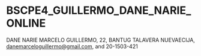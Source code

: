 # BSCPE4_GUILLERMO_DANE_NARIE_ONLINE
DANE NARIE MARCELO GUILLERMO, 22, BANTUG TALAVERA NUEVAECIJA, danemarceloguillermo@gmail.com, and 20-1503-421
